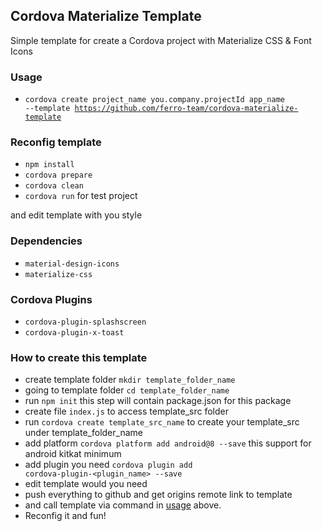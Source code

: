 ## Cordova Materialize Template
Simple template for create a Cordova project with Materialize CSS & Font Icons

### Usage
- <code>cordova create project_name you.company.projectId app_name --template https://github.com/ferro-team/cordova-materialize-template</code>

### Reconfig template
- <code>npm install</code>
- <code>cordova prepare</code>
- <code>cordova clean</code>
- <code>cordova run</code> for test project

and edit template with you style

### Dependencies
- <code>material-design-icons</code>
- <code>materialize-css</code>

### Cordova Plugins
- <code>cordova-plugin-splashscreen</code>
- <code>cordova-plugin-x-toast</code>

### How to create this template
- create template folder <code>mkdir template_folder_name</code>
- going to template folder <code>cd template_folder_name</code>
- run <code>npm init</code> this step will contain package.json for this package
- create file <code>index.js</code> to access template_src folder
- run <code>cordova create template_src_name</code> to create your template_src under template_folder_name
- add platform <code>cordova platform add android@8 --save</code> this support for android kitkat minimum
- add plugin you need <code>cordova plugin add cordova-plugin-<plugin_name> --save</code>
- edit template would you need
- push everything to github and get origins remote link to template
- and call template via command in [usage](https://github.com/Komsan74/cordova-materialize-template/blob/master/readme.md#usage) above.
- Reconfig it and fun!
